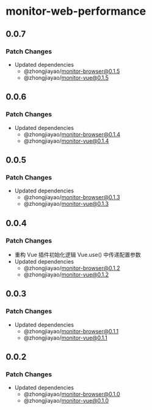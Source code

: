 # monitor-web-performance

## 0.0.7

### Patch Changes

- Updated dependencies
  - @zhongjiayao/monitor-browser@0.1.5
  - @zhongjiayao/monitor-vue@0.1.5

## 0.0.6

### Patch Changes

- Updated dependencies
  - @zhongjiayao/monitor-browser@0.1.4
  - @zhongjiayao/monitor-vue@0.1.4

## 0.0.5

### Patch Changes

- Updated dependencies
  - @zhongjiayao/monitor-browser@0.1.3
  - @zhongjiayao/monitor-vue@0.1.3

## 0.0.4

### Patch Changes

- 重构 Vue 插件初始化逻辑 Vue.use() 中传递配置参数
- Updated dependencies
  - @zhongjiayao/monitor-browser@0.1.2
  - @zhongjiayao/monitor-vue@0.1.2

## 0.0.3

### Patch Changes

- Updated dependencies
  - @zhongjiayao/monitor-browser@0.1.1
  - @zhongjiayao/monitor-vue@0.1.1

## 0.0.2

### Patch Changes

- Updated dependencies
  - @zhongjiayao/monitor-browser@0.1.0
  - @zhongjiayao/monitor-vue@0.1.0
